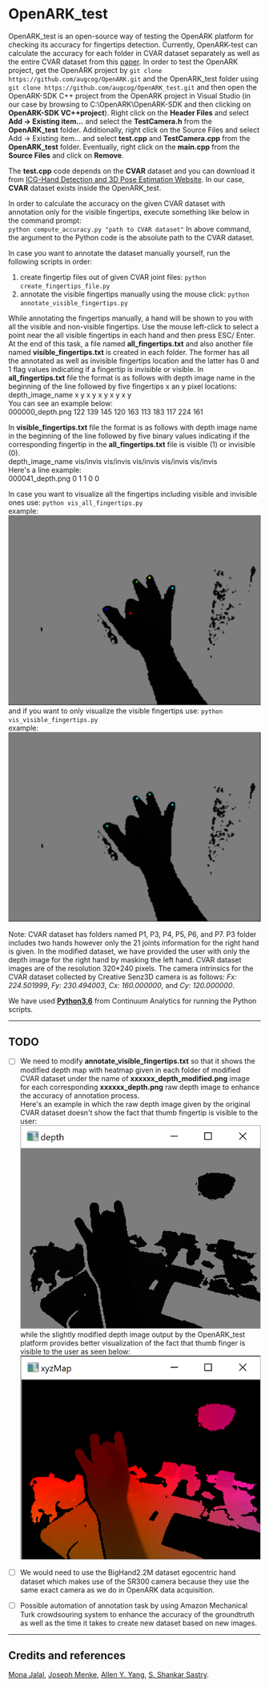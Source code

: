 # OpenARK_test

OpenARK_test is an open-source way of testing the OpenARK platform for checking its accuracy for fingertips detection. Currently, OpenARK-test can calculate the accuracy for each folder in CVAR dataset separately as well as the entire CVAR dataset from this [paper](https://www.tugraz.at/fileadmin/user_upload/Institute/ICG/Images/team_lepetit/publications/oberweger_cvpr16.pdf).
In order to test the OpenARK project, get the OpenARK project by `git clone https://github.com/augcog/OpenARK.git` and the OpenARK_test folder using `git clone https://github.com/augcog/OpenARK_test.git` and then open the
OpenARK-SDK C++ project from the OpenARK project in Visual Studio (in our case by browsing to C:\OpenARK\OpenARK-SDK and then clicking on **OpenARK-SDK VC++project**). Right click on the **Header Files** and select **Add -> Existing item...** and select the **TestCamera.h** from the **OpenARK_test** folder. Additionally, right click on the Source Files and select Add -> Existing item... and select **test.cpp** and **TestCamera.cpp** from the **OpenARK_test** folder. 
Eventually, right click on the **main.cpp** from the **Source Files** and click on **Remove**. 

The **test.cpp** code depends on the **CVAR** dataset and you can download it from [ICG-Hand Detection and 3D Pose Estimation Website](https://www.tugraz.at/fileadmin/user_upload/Institute/ICG/Downloads/team_lepetit/3d_hand_pose/CVAR_dataset.zip). In our case, **CVAR** dataset exists inside the OpenARK_test. <br />

In order to calculate the accuracy on the given CVAR dataset with annotation only for the visible fingertips, execute something like below in the command prompt: <br />
`python compute_accuracy.py "path to CVAR dataset"`
In above command, the argument to the Python code is the absolute path to the CVAR dataset. <br />

In case you want to annotate the dataset manually yourself, run the following scripts in order: <br />


1) create fingertip files out of given CVAR joint files: `python create_fingertips_file.py` <br />
2) annotate the visible fingertips manually using the mouse click: `python annotate_visible_fingertips.py` <br />

While annotating the fingertips manually, a hand will be shown to you with all the visible and non-visible fingertips. Use the mouse left-click to select a point near the all visible fingertips in each hand and then press ESC/ Enter. At the end of this task, a file named **all_fingertips.txt** and also another file named **visible_fingertips.txt** is created in each folder. The former has all the annotated as well as invisible fingertips location and the latter has 0 and 1 flag values indicating if a fingertip is invisible or visible. In **all_fingertips.txt** file the format is as follows with depth image name in the beginning of the line followed by five fingertips x an y pixel locations: <br />
depth_image_name x y x y x y x y x y <br />
You can see an example below: <br />
000000_depth.png 122 139 145 120 163 113 183 117 224 161 <br />

In **visible_fingertips.txt** file the format is as follows with depth image name in the beginning of the line followed by five binary values indicating if the corresponding fingertip in the **all_fingertips.txt** file is visible (1) or invisible (0). <br />
depth_image_name vis/invis vis/invis vis/invis vis/invis vis/invis <br />
Here's a line example: <br />
000041_depth.png 0 1 1 0 0 <br />

In case you want to visualize all the fingertips including visible and invisible ones use: `python vis_all_fingertips.py` <br />
example: <br />
![All Fingertips](https://github.com/augcog/OpenARK_test/blob/master/all_fingertips.PNG) <br />
and if you want to only visualize the visible fingertips use: `python vis_visible_fingertips.py` <br />
example: <br />
![Visible Fingertips](https://github.com/augcog/OpenARK_test/blob/master/visible_fingertips.PNG) <br />

Note: CVAR dataset has folders named P1, P3, P4, P5, P6, and P7. P3 folder includes two hands however only the 21 joints information for the right hand is given. In the modified dataset, we have provided the user with only the depth image for the right hand by masking the left hand. CVAR dataset images are of the resolution 320*240 pixels. The camera intrinsics for the CVAR dataset collected by Creative Senz3D camera is as follows: *Fx: 224.501999*, *Fy: 230.494003*, *Cx: 160.000000*, and *Cy: 120.000000*. <br />



We have used [**Python3.6**](https://www.continuum.io/downloads) from Continuum Analytics for running the Python scripts. <br />

----

## TODO

- [ ] We need to modify **annotate_visible_fingertips.txt** so that it shows the modified depth map with heatmap given in each folder of modified CVAR dataset under the name of **xxxxxx_depth_modified.png** image for each corresponding **xxxxxx_depth.png** raw depth image to enhance the accuracy of annotation process. <br />
Here's an example in which the raw depth image given by the original CVAR dataset doesn't show the fact that thumb fingertip is visible to the user: <br />
![Raw Depth Image](https://github.com/augcog/OpenARK_test/blob/master/raw_depth.PNG) <br />
while the slightly modified depth image output by the OpenARK_test platform provides better visualization of the fact that thumb finger is visible to the user as seen below: <br />
![Modified Depth Image](https://github.com/augcog/OpenARK_test/blob/master/xyzMap.PNG) <br />

- [ ] We would need to use the BigHand2.2M dataset egocentric hand dataset which makes use of the SR300 camera because they use the same exact camera as we do in OpenARK data acquisition. <br />
- [ ] Possible automation of annotation task by using Amazon Mechanical Turk crowdsouring system to enhance the accuracy of the groundtruth as well as the time it takes to create new dataset based on new images.

----
## Credits and references

[Mona Jalal](http://monajalal.com/), [Joseph Menke](https://people.eecs.berkeley.edu/~joemenke/), [Allen Y. Yang](https://people.eecs.berkeley.edu/~yang/), [S. Shankar Sastry](http://robotics.eecs.berkeley.edu/~sastry/).
